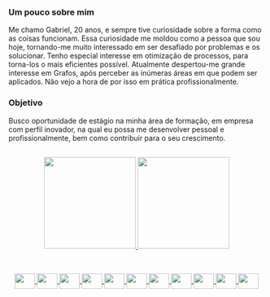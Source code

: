 ### Um pouco sobre mim
Me chamo Gabriel, 20 anos, e sempre tive curiosidade sobre a forma como as coisas funcionam. Essa curiosidade me moldou como a pessoa que sou hoje, tornando-me muito interessado em ser desafiado por problemas e os solucionar. Tenho especial interesse em otimização de processos, para torna-los o mais eficientes possível. Atualmente despertou-me grande interesse em Grafos, após perceber as inúmeras áreas em que podem ser aplicados. Não vejo a hora de por isso em prática profissionalmente.

### Objetivo
Busco oportunidade de estágio na minha área de formação,
em empresa com perfil inovador, na qual eu possa me
desenvolver pessoal e profissionalmente, bem como
contribuir para o seu crescimento.

##

<div align="center">
  <a href="https://github.com/GabrieLucchesi">
  <img height="180em" src="https://github-readme-stats.vercel.app/api?username=GabrieLucchesi&show_icons=true&theme=tokyonight&include_all_commits=true&count_private=true"/>
  <img height="180em" src="https://github-readme-stats.vercel.app/api/top-langs/?username=GabrieLucchesi&layout=compact&langs_count=7&theme=tokyonight"/>
</div>

##

<div align="center"><br>
  <img align="center" height="30" width="40" src="https://cdn.jsdelivr.net/gh/devicons/devicon/icons/html5/html5-original.svg" />   
  <img align="center" height="30" width="40" src="https://cdn.jsdelivr.net/gh/devicons/devicon/icons/css3/css3-original.svg" />
  <img align="center" height="30" width="40" src="https://cdn.jsdelivr.net/gh/devicons/devicon/icons/bootstrap/bootstrap-original.svg" />
  <img align="center" height="30" width="40" src="https://cdn.jsdelivr.net/gh/devicons/devicon/icons/javascript/javascript-original.svg" />
  <img align="center" height="30" width="40" src="https://cdn.jsdelivr.net/gh/devicons/devicon/icons/c/c-original.svg" />
  <img align="center" height="30" width="40" src="https://cdn.jsdelivr.net/gh/devicons/devicon/icons/cplusplus/cplusplus-original.svg" />
  <img align="center" height="30" width="40" src="https://cdn.jsdelivr.net/gh/devicons/devicon/icons/crystal/crystal-original.svg" />
  <img align="center" height="30" width="40" src="https://cdn.jsdelivr.net/gh/devicons/devicon/icons/ubuntu/ubuntu-plain.svg" />
  <img align="center" height="30" width="40" src="https://cdn.jsdelivr.net/gh/devicons/devicon/icons/java/java-original.svg" />
  <img align="center" height="30" width="40" src="https://cdn.jsdelivr.net/gh/devicons/devicon/icons/postgresql/postgresql-original.svg" />
  <img align="center" height="30" width="40" src="https://cdn.jsdelivr.net/gh/devicons/devicon/icons/python/python-original.svg" /> 
</div>
